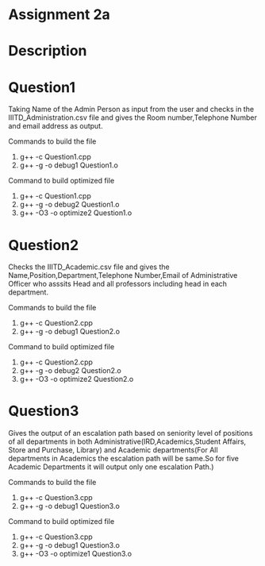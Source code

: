 # Assignment 2a
# Description
# Question1
Taking Name of the Admin Person as input from the user and checks in the IIITD_Administration.csv file and gives the Room number,Telephone Number and email address as output.

Commands to build the file
1)  g++ -c Question1.cpp
2) 	g++ -g -o debug1 Question1.o

Command to build optimized file
1)  g++ -c Question1.cpp
2) 	g++ -g -o debug2 Question1.o
3) 	g++ -O3 -o optimize2 Question1.o

# Question2

Checks the IIITD_Academic.csv file and gives the Name,Position,Department,Telephone Number,Email of Administrative Officer who asssits Head and all professors including head in each department.

Commands to build the file
1)  g++ -c Question2.cpp
2) 	g++ -g -o debug1 Question2.o

Command to build optimized file
1)  g++ -c Question2.cpp
2) 	g++ -g -o debug2 Question2.o
3) 	g++ -O3 -o optimize2 Question2.o

# Question3
Gives the output of an escalation path based on seniority level of positions of all departments in both Administrative(IRD,Academics,Student Affairs, Store and Purchase, Library) and Academic departments(For All departments in Academics the escalation path will be same.So for five Academic Departments it will output only one escalation Path.)

Commands to build the file
1)  g++ -c Question3.cpp
2) 	g++ -g -o debug1 Question3.o

Command to build optimized file
1)  g++ -c Question3.cpp
2) 	g++ -g -o debug1 Question3.o
3) 	g++ -O3 -o optimize1 Question3.o

